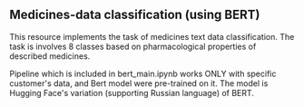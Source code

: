 ## Medicines-data classification (using BERT)

This resource implements the task of medicines text data classification. The task is involves 8 classes based on pharmacological properties of described medicines.

Pipeline which is included in bert_main.ipynb works ONLY with specific customer's data, and Bert model were pre-trained on it. The model is Hugging Face's variation (supporting Russian language) of BERT.
